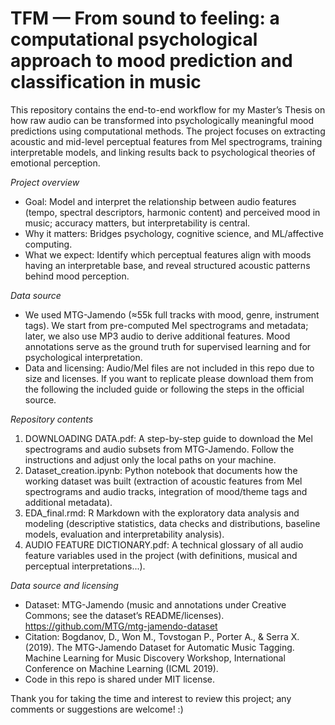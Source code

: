 # TFM — From sound to feeling: a computational psychological approach to mood prediction and classification in music

This repository contains the end-to-end workflow for my Master’s Thesis on how raw audio can be transformed into psychologically meaningful mood predictions using computational methods. The project focuses on extracting acoustic and mid-level perceptual features from Mel spectrograms, training interpretable models, and linking results back to psychological theories of emotional perception. 

*Project overview*

- Goal: Model and interpret the relationship between audio features (tempo, spectral descriptors, harmonic content) and perceived mood in music; accuracy matters, but interpretability is central. 
- Why it matters: Bridges psychology, cognitive science, and ML/affective computing. 
- What we expect: Identify which perceptual features align with moods having an interpretable base, and reveal structured acoustic patterns behind mood perception.

*Data source*

- We used MTG-Jamendo (≈55k full tracks with mood, genre, instrument tags). We start from pre-computed Mel spectrograms and metadata; later, we also use MP3 audio to derive additional features. Mood annotations serve as the ground truth for supervised learning and for psychological interpretation. 
- Data and licensing: Audio/Mel files are not included in this repo due to size and licenses. If you want to replicate please download them from the following the included guide or following the steps in the official source. 

*Repository contents*

1. DOWNLOADING DATA.pdf: A step-by-step guide to download the Mel spectrograms and audio subsets from MTG-Jamendo. Follow the instructions and adjust only the local paths on your machine.
2. Dataset_creation.ipynb: Python notebook that documents how the working dataset was built (extraction of acoustic features from Mel spectrograms and audio tracks, integration of mood/theme tags and additional metadata). 
3. EDA_final.rmd: R Markdown with the exploratory data analysis and modeling (descriptive statistics, data checks and distributions, baseline models, evaluation and interpretability analysis).
4. AUDIO FEATURE DICTIONARY.pdf: A technical glossary of all audio feature variables used in the project (with definitions, musical and perceptual interpretations...). 

*Data source and licensing*

- Dataset: MTG-Jamendo (music and annotations under Creative Commons; see the dataset’s README/licenses). https://github.com/MTG/mtg-jamendo-dataset 
- Citation: Bogdanov, D., Won M., Tovstogan P., Porter A., & Serra X. (2019). The MTG-Jamendo Dataset for Automatic Music Tagging. Machine Learning for Music Discovery Workshop, International Conference on Machine Learning (ICML 2019). 
- Code in this repo is shared under MIT license.

Thank you for taking the time and interest to review this project; any comments or suggestions are welcome! :)

